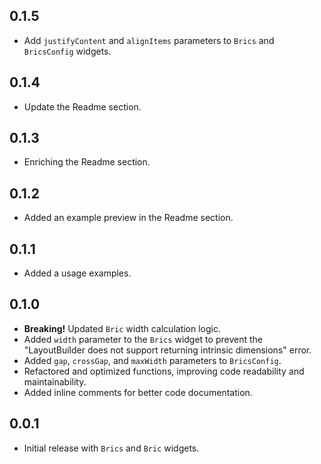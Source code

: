 ## 0.1.5

- Add `justifyContent` and `alignItems` parameters to `Brics` and `BricsConfig` widgets.

## 0.1.4

- Update the Readme section.

## 0.1.3

- Enriching the Readme section.

## 0.1.2

- Added an example preview in the Readme section.

## 0.1.1

- Added a usage examples.

## 0.1.0

- **Breaking!** Updated `Bric` width calculation logic.
- Added `width` parameter to the `Brics` widget to prevent the "LayoutBuilder does not support returning intrinsic dimensions" error.
- Added `gap`, `crossGap`, and `maxWidth` parameters to `BricsConfig`.
- Refactored and optimized functions, improving code readability and maintainability.
- Added inline comments for better code documentation.

## 0.0.1

- Initial release with `Brics` and `Bric` widgets.